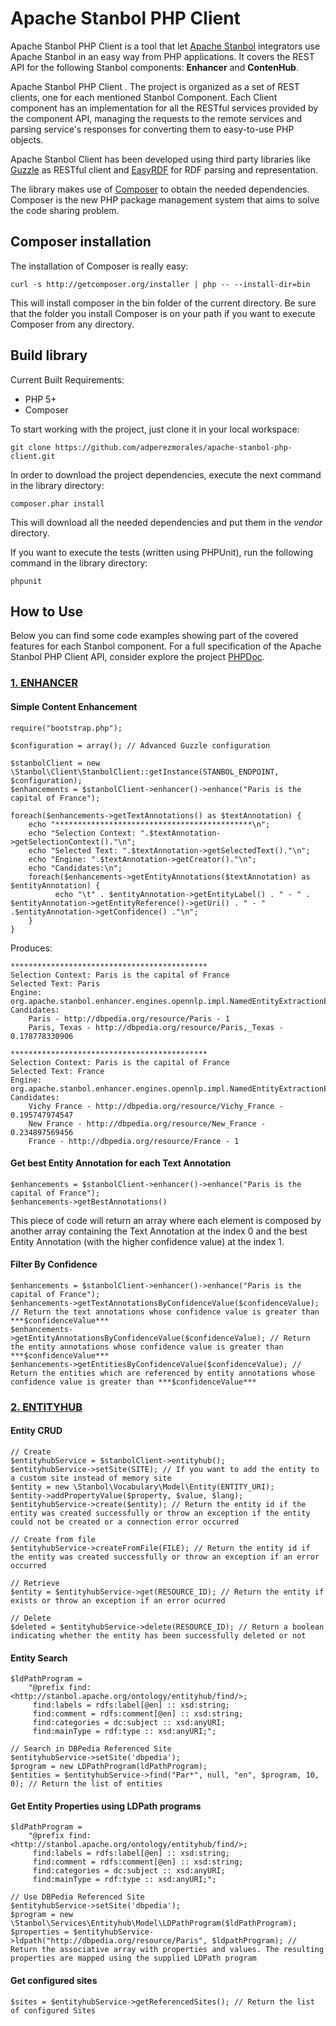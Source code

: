 # Apache Stanbol PHP Client

Apache Stanbol PHP Client is a tool that let [Apache Stanbol](http://stanbol.apache.org/) integrators use Apache Stanbol in an easy way from PHP applications. It covers the REST API for the following Stanbol components:
**Enhancer** and **ContenHub**.

Apache Stanbol PHP Client . The project is organized as a set of REST clients, one for each mentioned Stanbol Component. Each Client component has an implementation for all the RESTful services provided by the component API, managing the requests to the remote services and parsing service's responses for converting them to easy-to-use PHP objects.

Apache Stanbol Client has been developed using third party libraries like [Guzzle](https://guzzle.readthedocs.org/en/latest/) as RESTful client and [EasyRDF](http://www.easyrdf.org/‎) for RDF parsing and representation.

The library makes use of [Composer](https://github.com/composer/composer) to obtain the needed dependencies. Composer is the new PHP package management system that aims to solve the code sharing problem.

## Composer installation
The installation of Composer is really easy:

    curl -s http://getcomposer.org/installer | php -- --install-dir=bin

This will install composer in the bin folder of the current directory. Be sure that the folder you install Composer is on your path if you want to execute Composer from any directory.

## Build library
Current Built Requirements:

* PHP 5+
* Composer

To start working with the project, just clone it in your local workspace:

    git clone https://github.com/adperezmorales/apache-stanbol-php-client.git

In order to download the project dependencies, execute the next command in the library directory:

    composer.phar install

This will download all the needed dependencies and put them in the *vendor* directory.

If you want to execute the tests (written using PHPUnit), run the following command in the library directory:

    phpunit

## How to Use

Below you can find some code examples showing part of the covered features for each Stanbol component. For a full specification of the Apache Stanbol PHP Client API, consider explore the project [PHPDoc]().

### [1. ENHANCER](http://stanbol.apache.org/docs/trunk/components/enhancer/)

#### Simple Content Enhancement

    require("bootstrap.php");

    $configuration = array(); // Advanced Guzzle configuration

    $stanbolClient = new \Stanbol\Client\StanbolClient::getInstance(STANBOL_ENDPOINT, $configuration);
    $enhancements = $stanbolClient->enhancer()->enhance("Paris is the capital of France");

    foreach($enhancements->getTextAnnotations() as $textAnnotation) {
        echo "********************************************\n";
        echo "Selection Context: ".$textAnnotation->getSelectionContext()."\n";  
        echo "Selected Text: ".$textAnnotation->getSelectedText()."\n";
        echo "Engine: ".$textAnnotation->getCreator()."\n";
        echo "Candidates:\n";
        foreach($enhancements->getEntityAnnotations($textAnnotation) as $entityAnnotation) {
              echo "\t" . $entityAnnotation->getEntityLabel() . " - " . $entityAnnotation->getEntityReference()->getUri() . " - " .$entityAnnotation->getConfidence() ."\n";
        }
    }

Produces:

    ********************************************
    Selection Context: Paris is the capital of France
    Selected Text: Paris
    Engine: org.apache.stanbol.enhancer.engines.opennlp.impl.NamedEntityExtractionEnhancementEngine
    Candidates: 
	    Paris - http://dbpedia.org/resource/Paris - 1
	    Paris, Texas - http://dbpedia.org/resource/Paris,_Texas - 0.178778330906

    ********************************************
    Selection Context: Paris is the capital of France
    Selected Text: France
    Engine: org.apache.stanbol.enhancer.engines.opennlp.impl.NamedEntityExtractionEnhancementEngine
    Candidates: 
	    Vichy France - http://dbpedia.org/resource/Vichy_France - 0.195747974547
	    New France - http://dbpedia.org/resource/New_France - 0.234897569456
	    France - http://dbpedia.org/resource/France - 1

#### Get best Entity Annotation for each Text Annotation

    $enhancements = $stanbolClient->enhancer()->enhance("Paris is the capital of France");
    $enhancements->getBestAnnotations()

This piece of code will return an array where each element is composed by another array containing the Text Annotation at the index 0 and the best Entity Annotation (with the higher confidence value) at the index 1.

#### Filter By Confidence

    $enhancements = $stanbolClient->enhancer()->enhance("Paris is the capital of France");
    $enhancements->getTextAnnotationsByConfidenceValue($confidenceValue); // Return the text annotations whose confidence value is greater than ***$confidenceValue***
    $enhancements->getEntityAnnotationsByConfidenceValue($confidenceValue); // Return the entity annotations whose confidence value is greater than ***$confidenceValue***
    $enhancements->getEntitiesByConfidenceValue($confidenceValue); // Return the entities which are referenced by entity annotations whose confidence value is greater than ***$confidenceValue***

### [2. ENTITYHUB](http://stanbol.apache.org/docs/trunk/components/entityhub/)

#### Entity CRUD

    // Create
    $entityhubService = $stanbolClient->entityhub();
    $entityhubService->setSite(SITE); // If you want to add the entity to a custom site instead of memory site
    $entity = new \Stanbol\Vocabulary\Model\Entity(ENTITY_URI);
    $entity->addPropertyValue($property, $value, $lang);
    $entityhubService->create($entity); // Return the entity id if the entity was created successfully or throw an exception if the entity could not be created or a connection error occurred

    // Create from file
    $entityhubService->createFromFile(FILE); // Return the entity id if the entity was created successfully or throw an exception if an error occurred

    // Retrieve
    $entity = $entityhubService->get(RESOURCE_ID); // Return the entity if exists or throw an exception if an error ocurred

    // Delete
    $deleted = $entityhubService->delete(RESOURCE_ID); // Return a boolean indicating whether the entity has been successfully deleted or not

#### Entity Search

    $ldPathProgram = 
        "@prefix find:<http://stanbol.apache.org/ontology/entityhub/find/>; 
         find:labels = rdfs:label[@en] :: xsd:string; 
         find:comment = rdfs:comment[@en] :: xsd:string; 
         find:categories = dc:subject :: xsd:anyURI; 
         find:mainType = rdf:type :: xsd:anyURI;";

    // Search in DBPedia Referenced Site
    $entityhubService->setSite('dbpedia');
    $program = new LDPathProgram(ldPathProgram);
    $entities = $entityhubService->find("Par*", null, "en", $program, 10, 0); // Return the list of entities

#### Get Entity Properties using LDPath programs

    $ldPathProgram = 
        "@prefix find:<http://stanbol.apache.org/ontology/entityhub/find/>; 
         find:labels = rdfs:label[@en] :: xsd:string; 
         find:comment = rdfs:comment[@en] :: xsd:string; 
         find:categories = dc:subject :: xsd:anyURI; 
         find:mainType = rdf:type :: xsd:anyURI;";

    // Use DBPedia Referenced Site
    $entityhubService->setSite('dbpedia');
    $program = new \Stanbol\Services\Entityhub\Model\LDPathProgram($ldPathProgram);
    $properties = $entityhubService->ldpath("http://dbpedia.org/resource/Paris", $ldpathProgram); // Return the associative array with properties and values. The resulting properties are mapped using the supplied LDPath program

#### Get configured sites

    $sites = $entityhubService->getReferencedSites(); // Return the list of configured Sites

    